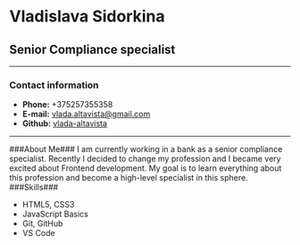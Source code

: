 # Vladislava Sidorkina

## Senior Compliance specialist
---
### Contact information
* **Phone:** +375257355358
* **E-mail:** vlada.altavista@gmail.com
* **Github:** [vlada-altavista](https://github.com/vlada-altavista "Github vlada-altavista")
---
###About Me###
I am currently working in a bank as a senior compliance specialist. Recently I decided to change my profession and I became very excited about Frontend development. My goal is to learn everything about this profession and become a high-level specialist in this sphere. 
###Skills###
* HTML5, CSS3
* JavaScript Basics
* Git, GitHub
* VS Code
